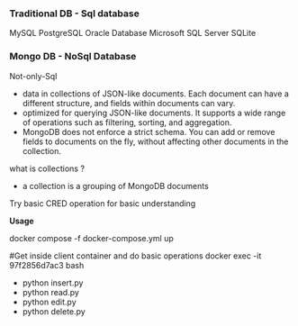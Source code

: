 ### Traditional DB - Sql database

MySQL
PostgreSQL
Oracle Database
Microsoft SQL Server
SQLite


### Mongo DB - NoSql Database
Not-only-Sql

-  data in collections of JSON-like documents. Each document can have a different structure, and fields within documents can vary. 
- optimized for querying JSON-like documents. It supports a wide range of operations such as filtering, sorting, and aggregation.
-  MongoDB does not enforce a strict schema. You can add or remove fields to documents on the fly, without affecting other documents in the collection.

what is collections ?
- a collection is a grouping of MongoDB documents

Try basic CRED operation for basic understanding

**Usage**

docker compose -f docker-compose.yml up

#Get inside client container and do basic operations
docker exec -it 97f2856d7ac3 bash 

- python insert.py
- python read.py
- python edit.py
- python delete.py

